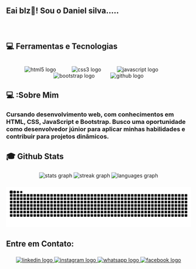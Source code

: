 
<h2 align="left ">Eai  blz👋! Sou o Daniel  silva.....</h2>

###
<br>
<h2 align="left">💻 Ferramentas e Tecnologias</h2>
<br>


<div align="center ">
  <img src="https://img.shields.io/badge/HTML5-E34F26?logo=html5&logoColor=white&style=for-the-badge" height="35" alt="html5 logo"  />
  <img width="35" />
  <img src="https://img.shields.io/badge/CSS3-1572B6?logo=css3&logoColor=white&style=for-the-badge" height="35" alt="css3 logo"  />
  <img width="35" />
  <img src="https://img.shields.io/badge/JavaScript-F7DF1E?logo=javascript&logoColor=black&style=for-the-badge" height="35" alt="javascript logo"  />
  <img width="35" />
  <img src="https://img.shields.io/badge/Bootstrap-7952B3?logo=bootstrap&logoColor=white&style=for-the-badge" height="35" alt="bootstrap logo"  />
  <img width="35" />
  <img src="https://img.shields.io/badge/GitHub-181717?logo=github&logoColor=white&style=for-the-badge" height="35" alt="github logo"  />
</div>

###

<h2 align="left">💻 :Sobre Mim</h2>

###

<h3 align="left">Cursando desenvolvimento web, com conhecimentos em HTML, CSS, JavaScript e Bootstrap. Busco uma oportunidade como desenvolvedor júnior para aplicar minhas habilidades e contribuir para projetos dinâmicos.</h3>

###

<h2 align="left">🎓 Github Stats</h2>

###

<div align="center">
  <img src="https://github-readme-stats.vercel.app/api?username=danielsilva&hide_title=false&hide_rank=false&show_icons=true&include_all_commits=true&count_private=true&disable_animations=false&theme=prussian&locale=en&hide_border=false" height="150" alt="stats graph"  />
  <img src="https://streak-stats.demolab.com?user=danielsilva&locale=en&mode=daily&theme=prussian&hide_border=false&border_radius=5" height="146" alt="streak graph"  />
  <img src="https://github-readme-stats.vercel.app/api/top-langs?username=danielsilva&locale=en&hide_title=false&layout=compact&card_width=320&langs_count=5&theme=prussian&hide_border=false" height="150" alt="languages graph"  />
</div>

###

<img src="https://github.com/danielps98/danielps98/blob/main/snake.svg">

###

<h2 align="left">Entre em Contato:</h2>

###

<div align="center ">
  <a href="https://www.linkedin.com/in/daniel-pds-285181211/" target="_blank">
    <img src="https://img.shields.io/static/v1?message=LinkedIn&logo=linkedin&label=&color=0077B5&logoColor=white&labelColor=&style=for-the-badge" height="45" alt="linkedin logo"  />
  </a>
  <a href="https://www.instagram.com/" target="_blank">
    <img src="https://img.shields.io/static/v1?message=Instagram&logo=instagram&label=&color=E4405F&logoColor=white&labelColor=&style=for-the-badge" height="45" alt="instagram logo"  />
  </a>
  <a href="http://wa.me/+5511980311529" target="_blank">
    <img src="https://img.shields.io/static/v1?message=Whatsapp&logo=whatsapp&label=&color=25D366&logoColor=white&labelColor=&style=for-the-badge" height="45" alt="whatsapp logo"  />
  </a>
  <a href="https://www.facebook.com/profile.php?id=100006773463851" target="_blank">
    <img src="https://img.shields.io/static/v1?message=Facebook&logo=facebook&label=&color=1877F2&logoColor=white&labelColor=&style=for-the-badge" height="45" alt="facebook logo"  />
  </a>
</div>

###
